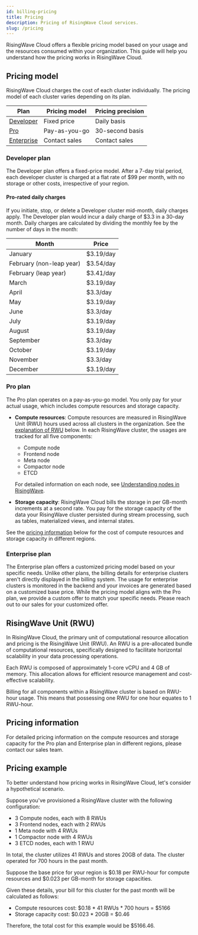 ```yaml
---
id: billing-pricing
title: Pricing
description: Pricing of RisingWave Cloud services.
slug: /pricing
---
```


RisingWave Cloud offers a flexible pricing model based on your usage and the resources consumed within your organization. This guide will help you understand how the pricing works in RisingWave Cloud.

## Pricing model

RisingWave Cloud charges the cost of each cluster individually. The pricing model of each cluster varies depending on its plan.

| Plan | Pricing model | Pricing precision |
| --- | --- | --- |
| [Developer](#developer-plan) | Fixed price | Daily basis |
| [Pro](#pro-plan) | Pay-as-you-go | 30-second basis |
| [Enterprise](#enterprise-plan) | Contact sales | Contact sales |

### Developer plan

The Developer plan offers a fixed-price model. After a 7-day trial period, each developer cluster is charged at a flat rate of $99 per month, with no storage or other costs, irrespective of your region.

#### Pro-rated daily charges

If you initiate, stop, or delete a Developer cluster mid-month, daily charges apply. The Developer plan would incur a daily charge of $3.3 in a 30-day month. Daily charges are calculated by dividing the monthly fee by the number of days in the month:

| Month | Price |
| --- | --- |
| January | $3.19/day |
| February (non-leap year) | $3.54/day |
| February (leap year) | $3.41/day |
| March | $3.19/day |
| April | $3.3/day |
| May | $3.19/day |
| June | $3.3/day |
| July | $3.19/day |
| August | $3.19/day |
| September | $3.3/day |
| October | $3.19/day |
| November | $3.3/day |
| December | $3.19/day |

### Pro plan

The Pro plan operates on a pay-as-you-go model. You only pay for your actual usage, which includes compute resources and storage capacity.

- **Compute resources**: Compute resources are measured in RisingWave Unit (RWU) hours used across all clusters in the organization. See the [explanation of RWU](#risingwave-unit-rwu) below. In each RisingWave cluster, the usages are tracked for all five components:

    - Compute node
    - Frontend node
    - Meta node
    - Compactor node
    - ETCD

    For detailed information on each node, see [Understanding nodes in RisingWave](/cluster-choose-a-cluster-plan.md#understanding-nodes-in-risingwave).

- **Storage capacity**: RisingWave Cloud bills the storage in per GB-month increments at a second rate. You pay for the storage capacity of the data your RisingWave cluster persisted during stream processing, such as tables, materialized views, and internal states.

See the [pricing information](#pricing-information) below for the cost of compute resources and storage capacity in different regions.

### Enterprise plan

The Enterprise plan offers a customized pricing model based on your specific needs. Unlike other plans, the billing details for enterprise clusters aren't directly displayed in the billing system. The usage for enterprise clusters is monitored in the backend and your invoices are generated based on a customized base price. While the pricing model aligns with the Pro plan, we provide a custom offer to match your specific needs. Please reach out to our sales for your customized offer.

## RisingWave Unit (RWU)

In RisingWave Cloud, the primary unit of computational resource allocation and pricing is the RisingWave Unit (RWU). An RWU is a pre-allocated bundle of computational resources, specifically designed to facilitate horizontal scalability in your data processing operations.

Each RWU is composed of approximately 1-core vCPU and 4 GB of memory. This allocation allows for efficient resource management and cost-effective scalability.

Billing for all components within a RisingWave cluster is based on RWU-hour usage. This means that possessing one RWU for one hour equates to 1 RWU-hour.

## Pricing information

For detailed pricing information on the compute resources and storage capacity for the Pro plan and Enterprise plan in different regions, please contact our sales team.

## Pricing example

To better understand how pricing works in RisingWave Cloud, let's consider a hypothetical scenario.

Suppose you've provisioned a RisingWave cluster with the following configuration:

- 3 Compute nodes, each with 8 RWUs
- 3 Frontend nodes, each with 2 RWUs
- 1 Meta node with 4 RWUs
- 1 Compactor node with 4 RWUs
- 3 ETCD nodes, each with 1 RWU

In total, the cluster utilizes 41 RWUs and stores 20GB of data. The cluster operated for 700 hours in the past month.

Suppose the base price for your region is $0.18 per RWU-hour for compute resources and $0.023 per GB-month for storage capacities.

Given these details, your bill for this cluster for the past month will be calculated as follows:

- Compute resources cost: $0.18 \* 41 RWUs \* 700 hours = $5166
- Storage capacity cost: $0.023 * 20GB = $0.46

Therefore, the total cost for this example would be $5166.46.
